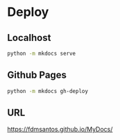 # Deploy

## Localhost

```bash
python -m mkdocs serve
```

## Github Pages

```bash
python -m mkdocs gh-deploy
```

## URL

https://fdmsantos.github.io/MyDocs/
